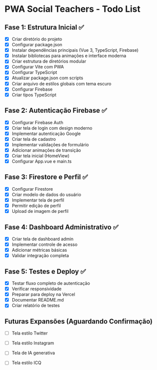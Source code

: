 # PWA Social Teachers - Todo List

## Fase 1: Estrutura Inicial ✅
- [x] Criar diretório do projeto
- [x] Configurar package.json
- [x] Instalar dependências principais (Vue 3, TypeScript, Firebase)
- [x] Instalar bibliotecas para animações e interface moderna
- [x] Criar estrutura de diretórios modular
- [x] Configurar Vite com PWA
- [x] Configurar TypeScript
- [x] Atualizar package.json com scripts
- [x] Criar arquivo de estilos globais com tema escuro
- [x] Configurar Firebase
- [x] Criar tipos TypeScript

## Fase 2: Autenticação Firebase ✅
- [x] Configurar Firebase Auth
- [x] Criar tela de login com design moderno
- [x] Implementar autenticação Google
- [x] Criar tela de cadastro
- [x] Implementar validações de formulário
- [x] Adicionar animações de transição
- [x] Criar tela inicial (HomeView)
- [x] Configurar App.vue e main.ts

## Fase 3: Firestore e Perfil ✅
- [x] Configurar Firestore
- [x] Criar modelo de dados do usuário
- [x] Implementar tela de perfil
- [x] Permitir edição de perfil
- [x] Upload de imagem de perfil

## Fase 4: Dashboard Administrativo ✅
- [x] Criar tela de dashboard admin
- [x] Implementar controle de acesso
- [x] Adicionar métricas básicas
- [x] Validar integração completa

## Fase 5: Testes e Deploy ✅
- [x] Testar fluxo completo de autenticação
- [x] Verificar responsividade
- [x] Preparar para deploy na Vercel
- [x] Documentar README.md
- [x] Criar relatório de testes

## Futuras Expansões (Aguardando Confirmação)
- [ ] Tela estilo Twitter
- [ ] Tela estilo Instagram  
- [ ] Tela de IA generativa
- [ ] Tela estilo ICQ

